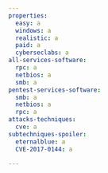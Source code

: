 ```yaml
---
properties:
  easy: a
  windows: a
  realistic: a
  paid: a
  cyberseclabs: a
all-services-software:
  rpc: a
  netbios: a
  smb: a
pentest-services-software:
  smb: a
  netbios: a
  rpc: a
attacks-techniques:
  cve: a
subtechniques-spoiler:
  eternalblue: a
  CVE-2017-0144: a

---
```

